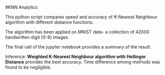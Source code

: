 #KNN Analytics

This python script compares speed and accuracy of K-Nearest Neighbour algorithm with different distance functions.

The algorithm has been applied on MNIST data- a collection of 42000 handwritten digit (0-9) images.

The final cell of the jupyter notebook provides a summary of the result.

Inference:
**Weighted K-Nearest Neighbour algorithm with Hellinger Distance** provides the best accuracy.
Time difference among methods was found to be negligible.
